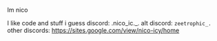 Im nico

I like code and stuff i guess
discord: .nico_ic._.
alt discord: `zeetrophic_.`
other discords: https://sites.google.com/view/nico-icy/home
